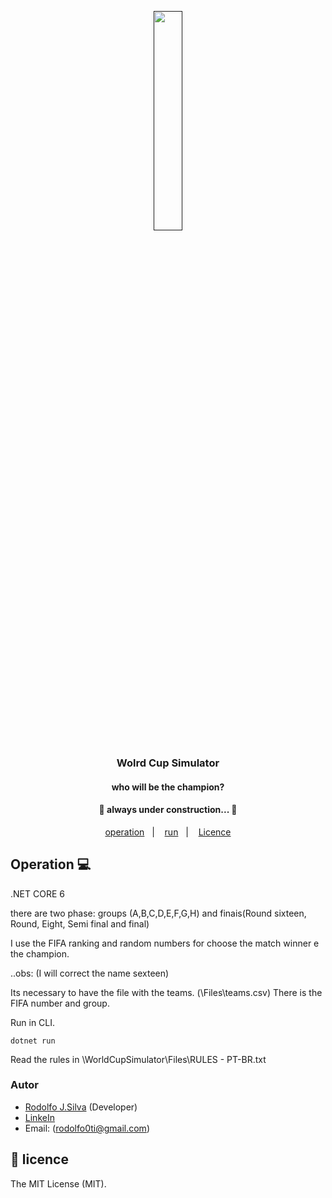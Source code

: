 <p align="center">
  <a href="">
    <img align="center" src="https://upload.wikimedia.org/wikipedia/commons/4/4f/Csharp_Logo.png" width="30%">
  </a>
  <h3 align="center">Wolrd Cup Simulator</h3>
  <h4 align="center">who will be the champion?</h4>
  <h4 align="center"> 🚧  always under construction...  🚧 </h4>
</p>

<p align="center">
  <a href="#-operation">operation</a>&nbsp;&nbsp;&nbsp;|&nbsp;&nbsp;&nbsp;
  <a href="#-run">run</a>&nbsp;&nbsp;&nbsp;|&nbsp;&nbsp;&nbsp;
  <a href="#memo-licence">Licence</a>
</p>

## Operation 💻
.NET CORE 6

there are two phase: groups (A,B,C,D,E,F,G,H) and finais(Round sixteen, Round, Eight, Semi final and final)

I use the FIFA ranking and random numbers for choose the match winner e the champion. 

..obs: (I will correct the name sexteen)

Its necessary to have the file with the teams. (\Files\teams.csv)
There is the FIFA number and group.

Run in CLI. 
```
dotnet run
```

Read the rules in \WorldCupSimulator\Files\RULES - PT-BR.txt

### Autor
- [Rodolfo J.Silva](https://github.com/lrodolfol) (Developer)
- [LinkeIn](https://www.linkedin.com/in/rodolfoj-silva/)
- Email: (rodolfo0ti@gmail.com)

## :memo: licence
The MIT License (MIT).
